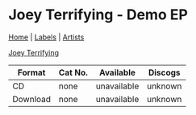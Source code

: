 # Joey Terrifying - Demo EP

[Home](../index.md) | [Labels](../labels.md) | [Artists](../artists.md)

[Joey Terrifying](../artists/joey-terrifying.md)

| Format | Cat No. | Available | Discogs |
|---|---|---|---|
| CD | none | unavailable | unknown |
| Download | none | unavailable | unknown |